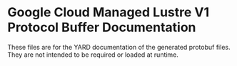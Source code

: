 # Google Cloud Managed Lustre V1 Protocol Buffer Documentation

These files are for the YARD documentation of the generated protobuf files.
They are not intended to be required or loaded at runtime.
